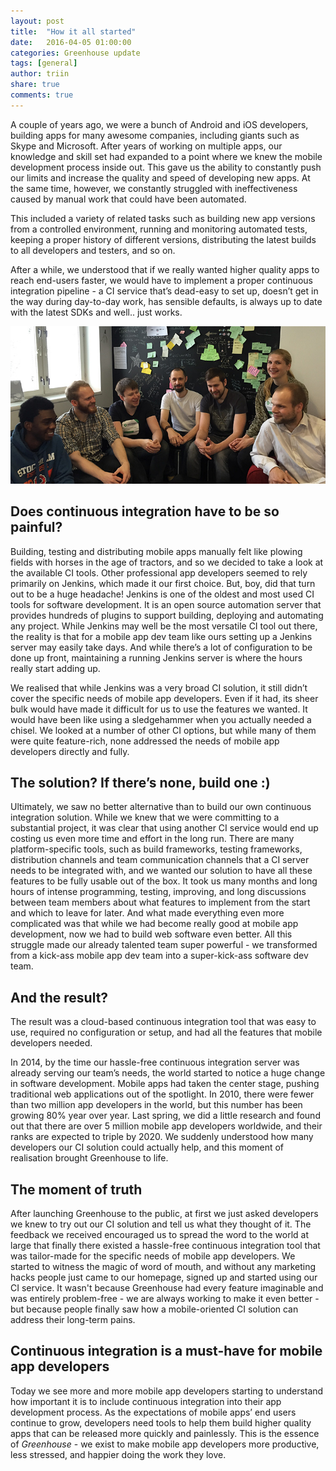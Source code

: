 ```yaml
---
layout: post
title:  "How it all started"
date:   2016-04-05 01:00:00
categories: Greenhouse update
tags: [general]
author: triin
share: true
comments: true
---
```


A couple of years ago, we were a bunch of Android and iOS developers, building apps for many awesome companies, including giants such as Skype and Microsoft. After years of working on multiple apps, our knowledge and skill set had expanded to a point where we knew the mobile development process inside out. This gave us the ability to constantly push our limits and increase the quality and speed of developing new apps. At the same time, however, we constantly struggled with ineffectiveness caused by manual work that could have been automated.
<!--more-->
This included a variety of related tasks such as building new app versions from a controlled environment, running and monitoring automated tests, keeping a proper history of different versions, distributing the latest builds to all developers and testers, and so on.

After a while, we understood that if we really wanted higher quality apps to reach end-users faster, we would have to implement a proper continuous integration pipeline -  a CI service that’s dead-easy to set up, doesn’t get in the way during day-to-day work, has sensible defaults, is always up to date with the latest SDKs and well.. just works.

![Team](/assets/team1.jpg)

## Does continuous integration have to be so painful?

Building, testing and distributing mobile apps manually felt like plowing fields with horses in the age of tractors, and so we decided to take a look at the available CI tools. Other professional app developers seemed to rely primarily on Jenkins, which made it our first choice. But, boy, did that turn out to be a huge headache! Jenkins is one of the oldest and most used CI tools for software development. It is an open source automation server that provides hundreds of plugins to support building, deploying and automating any project. While Jenkins may well be the most versatile CI tool out there, the reality is that for a mobile app dev team like ours setting up a Jenkins server may easily take days. And while there’s a lot of configuration to be done up front, maintaining a running Jenkins server is where the hours really start adding up.

We realised that while Jenkins was a very broad CI solution, it still didn’t cover the specific needs of mobile app developers. Even if it had, its sheer bulk would have made it difficult for us to use the features we wanted. It would have been like using a sledgehammer when you actually needed a chisel. We looked at a number of other CI options, but while many of them were quite feature-rich, none addressed the needs of mobile app developers directly and fully.

## The solution? If there’s none, build one :)

Ultimately, we saw no better alternative than to build our own continuous integration solution.  While we knew that we were committing to a substantial project, it was clear that using another CI service would end up costing us even more time and effort in the long run. There are many platform-specific tools, such as build frameworks, testing frameworks, distribution channels and team communication channels that a CI server needs to be integrated with, and we wanted our solution to have all these features to be fully usable out of the box. It took us many months and long hours of intense programming, testing, improving, and long discussions between team members about what features to implement from the start and which to leave for later. And what made everything even more complicated was that while we had become really good at mobile app development, now we had to build web software even better. All this struggle made our already talented team super powerful - we transformed from a kick-ass mobile app dev team into a super-kick-ass software dev team.

## And the result?

The result was a cloud-based continuous integration tool that was easy to use, required no configuration or setup, and had all the features that mobile developers needed.

In 2014, by the time our hassle-free continuous integration server was already serving our team’s needs, the world started to notice a huge change in software development. Mobile apps had taken the center stage, pushing traditional web applications out of the spotlight. In 2010, there were fewer than two million app developers in the world, but this number has been growing 80% year over year. Last spring, we did a little research and found out that there are over 5 million mobile app developers worldwide, and their ranks are expected to triple by 2020. We suddenly understood how many developers our CI solution could actually help, and this moment of realisation brought Greenhouse to life.

## The moment of truth

After launching Greenhouse to the public, at first we just asked developers we knew to try out our CI solution and tell us what they thought of it. The feedback we received encouraged us to spread the word to the world at large that finally there existed a hassle-free continuous integration tool that was tailor-made for the specific needs of mobile app developers. We started to witness the magic of word of mouth, and without any marketing hacks people just came to our homepage, signed up and started using our CI service. It wasn't because Greenhouse had every feature imaginable and was entirely problem-free - we are always working to make it even better - but because people finally saw how a mobile-oriented CI solution can address their long-term pains.

## Continuous integration is a must-have for mobile app developers

Today we see more and more mobile app developers starting to understand how important it is to include continuous integration into their app development process. As the expectations of mobile apps’ end users continue to grow, developers need tools to help them build higher quality apps that can be released more quickly and painlessly. This is the essence of *Greenhouse* - we exist to make mobile app developers more productive, less stressed, and happier doing the work they love.
